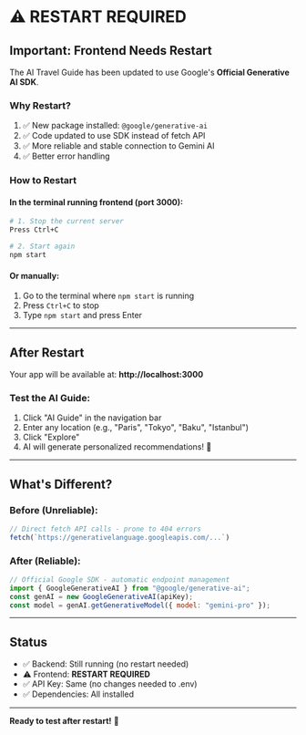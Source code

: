 # ⚠️ RESTART REQUIRED

## Important: Frontend Needs Restart

The AI Travel Guide has been updated to use Google's **Official Generative AI SDK**.

### Why Restart?

1. ✅ New package installed: `@google/generative-ai`
2. ✅ Code updated to use SDK instead of fetch API
3. ✅ More reliable and stable connection to Gemini AI
4. ✅ Better error handling

### How to Restart

#### In the terminal running frontend (port 3000):

```bash
# 1. Stop the current server
Press Ctrl+C

# 2. Start again
npm start
```

#### Or manually:

1. Go to the terminal where `npm start` is running
2. Press `Ctrl+C` to stop
3. Type `npm start` and press Enter

---

## After Restart

Your app will be available at: **http://localhost:3000**

### Test the AI Guide:

1. Click "AI Guide" in the navigation bar
2. Enter any location (e.g., "Paris", "Tokyo", "Baku", "Istanbul")
3. Click "Explore"  
4. AI will generate personalized recommendations! 🎉

---

## What's Different?

### Before (Unreliable):
```javascript
// Direct fetch API calls - prone to 404 errors
fetch(`https://generativelanguage.googleapis.com/...`)
```

### After (Reliable):
```javascript
// Official Google SDK - automatic endpoint management
import { GoogleGenerativeAI } from "@google/generative-ai";
const genAI = new GoogleGenerativeAI(apiKey);
const model = genAI.getGenerativeModel({ model: "gemini-pro" });
```

---

## Status

- ✅ Backend: Still running (no restart needed)
- ⚠️ Frontend: **RESTART REQUIRED**
- ✅ API Key: Same (no changes needed to .env)
- ✅ Dependencies: All installed

---

**Ready to test after restart!** 🚀


